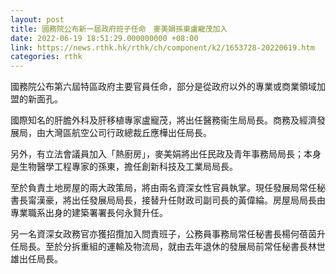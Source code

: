 ```yaml
---
layout: post
title: 國務院公布新一屆政府班子任命　麥美娟孫東盧寵茂加入
date: 2022-06-19 18:51:29.000000000 +08:00
link: https://news.rthk.hk/rthk/ch/component/k2/1653728-20220619.htm
categories: rthk
---
```


國務院公布第六屆特區政府主要官員任命，部分是從政府以外的專業或商業領域加盟的新面孔。

國際知名的肝膽外科及肝移植專家盧寵茂，將出任醫務衞生局局長。商務及經濟發展局，由大灣區航空公司行政總裁丘應樺出任局長。

另外，有立法會議員加入「熱廚房」，麥美娟將出任民政及青年事務局局長；本身是生物醫學工程專家的孫東，擔任創新科技及工業局局長。

至於負責土地房屋的兩大政策局，將由兩名資深女性官員執掌。現任發展局常任秘書長甯漢豪，將出任發展局局長，接替升任財政司副司長的黃偉綸。房屋局局長由專業職系出身的建築署署長何永賢升任。

另一名資深女政務官亦獲招攬加入問責班子，公務員事務局常任秘書長楊何蓓茵升任局長。至於分拆重組的運輸及物流局，就由去年退休的發展局前常任秘書長林世雄出任局長。
